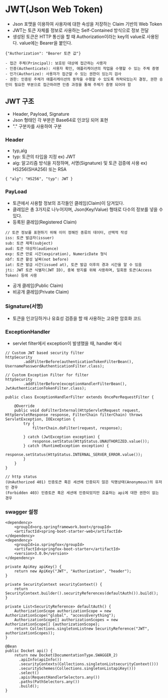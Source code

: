 # JWT(Json Web Token)

- Json 포맷을 이용하여 사용자에 대한 속성을 저장하는 Claim 기반의 Web Token
- JWT는 토큰 자체를 정보로 사용하는 Self-Contained 방식으로 정보 전달
- 생성된 토큰은 HTTP 통신을 할 때 Authorization이라는 key의 value로 사용된다. value에는 Bearer을 붙인다.
````
{"Authorization": "Bearer 토큰 값"}
````
````
- 접근 주체(Principal): 보호된 대상에 접근하는 사용자
- 인증(Authenticate): 사용자 확인, 애플리케이션의 작업을 수행할 수 있는 주체 증명
- 인가(Authorize): 사용자가 접근할 수 있는 권한이 있는지 검사
- 권한: 인증된 주체가 애플리케이션의 동작을 수행할 수 있도록 허락되있는지 결정, 권한 승인이 필요한 부분으로 접근하려면 인증 과정을 통해 주체가 증명 되어야 함
````

## JWT 구조
- Header, Payload, Signature
- Json 형태인 각 부분은 Base64로 인코딩 되어 표현
- "." 구분자를 사용하여 구분

### Header
- typ,alg
- typ: 토큰의 타입을 지정 ex) JWT
- alg: 알고리즘 방식을 지정하며, 서명(Signature) 및 토큰 검증에 사용 ex) HS256(SHA256) 또는 RSA
````
{ "alg": "HS256", "typ": JWT }
````

### PayLoad
- 토큰에서 사용할 정보의 조각들인 클레임(Claim)이 담겨있다.
- 클레임은 총 3가지로 나누어지며, Json(Key/Value) 형태로 다수의 정보를 넣을 수 있다.
- 등록된 클레임(Registered Claim)
````
// 토큰 정보를 표현하기 위해 이미 정해진 종류의 데이터, 선택적 작성
iss: 토큰 발급자(issuer)
sub: 토큰 제목(subject)
aud: 토큰 대상자(audience)
exp: 토큰 만료 시간(expiration), NumericDate 형식 
nbf: 토큰 활성 날짜(not before)
iat: 토큰 발급 시간(issued at), 토큰 발급 이후의 경과 시간을 알 수 있음
jti: JWT 토큰 식별자(JWT ID), 중복 방지를 위해 사용하며, 일회용 토큰(Access Token) 등에 사용
````
- 공개 클레임(Public Claim)
- 비공개 클레임(Private Claim)

### Signature(서명)
- 토큰을 인코딩하거나 유효성 검증을 할 때 사용하는 고유한 암호화 코드

### ExceptionHandler
- servlet filter에서 exception이 발생했을 때, handler 예시
````
// Custom JWT based security filter
httpSecurity
        .addFilterBefore(authenticationTokenFilterBean(), UsernamePasswordAuthenticationFilter.class);

// Custom Exception Filter for filter
httpSecurity
        .addFilterBefore(exceptionHandlerFilterBean(), JwtAuthenticationTokenFilter.class);
````
````
public class ExceptionHandlerFilter extends OncePerRequestFilter {

    @Override
    public void doFilterInternal(HttpServletRequest request, HttpServletResponse response, FilterChain filterChain) throws ServletException, IOException {
        try {
            filterChain.doFilter(request, response);

        } catch (JwtException exception) {
        	response.setStatus(HttpStatus.UNAUTHORIZED.value());
        } catch (RuntimeException exception) {
        	response.setStatus(HttpStatus.INTERNAL_SERVER_ERROR.value());
        }
    }
}
````
````
// http status
(UnAuthorized 401) 인증토큰 혹은 세션에 인증되지 않은 익명상태(Anonymous)의 유저인 경우
(Forbidden 403) 인증토큰 혹은 세션에 인증되었지만 호출하는 api에 대한 권한이 없는 경우
````

### swagger 설정
````
<dependency>
    <groupId>org.springframework.boot</groupId>
    <artifactId>spring-boot-starter-web</artifactId>
</dependency>
<dependency>
    <groupId>io.springfox</groupId>
    <artifactId>springfox-boot-starter</artifactId>
    <version>3.0.0</version>
</dependency>
````
````
private ApiKey apiKey() { 
    return new ApiKey("JWT", "Authorization", "header"); 
}
````
````
private SecurityContext securityContext() { 
    return SecurityContext.builder().securityReferences(defaultAuth()).build(); 
} 

private List<SecurityReference> defaultAuth() { 
    AuthorizationScope authorizationScope = new AuthorizationScope("global", "accessEverything"); 
    AuthorizationScope[] authorizationScopes = new AuthorizationScope[] {authorizationScope}; 
    return Collections.singletonListnew SecurityReference("JWT", authorizationScopes)); 
}
````
````
@Bean
public Docket api() {
    return new Docket(DocumentationType.SWAGGER_2)
      .apiInfo(apiInfo())
      .securityContexts(Collections.singletonListsecurityContext()))
      .securitySchemes(Collections.singletonListapiKey()))
      .select()
      .apis(RequestHandlerSelectors.any())
      .paths(PathSelectors.any())
      .build();
}
````